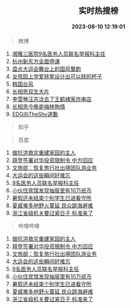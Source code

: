 <div align="center"><h2>实时热搜榜</h2><h4>2023-08-10 12:19:01</h4></div>

> 微博  

1. [湘雅三医院9名医务人员联名举报科主任](https://s.weibo.com/weibo?q=%23%E6%B9%98%E9%9B%85%E4%B8%89%E5%8C%BB%E9%99%A29%E5%90%8D%E5%8C%BB%E5%8A%A1%E4%BA%BA%E5%91%98%E8%81%94%E5%90%8D%E4%B8%BE%E6%8A%A5%E7%A7%91%E4%B8%BB%E4%BB%BB%23&t=31&band_rank=1&Refer=top)<br />
2. [杭州新东方全面停课](https://s.weibo.com/weibo?q=%23%E6%9D%AD%E5%B7%9E%E6%96%B0%E4%B8%9C%E6%96%B9%E5%85%A8%E9%9D%A2%E5%81%9C%E8%AF%BE%23&t=31&band_rank=2&Refer=top)<br />
3. [盘点大运会舞台上的国风蜀韵](https://s.weibo.com/weibo?q=%23%E7%9B%98%E7%82%B9%E5%A4%A7%E8%BF%90%E4%BC%9A%E8%88%9E%E5%8F%B0%E4%B8%8A%E7%9A%84%E5%9B%BD%E9%A3%8E%E8%9C%80%E9%9F%B5%23&t=31&band_rank=3&Refer=top)<br />
4. [女孩因上学爱转笔设计出可以转的杯子](https://s.weibo.com/weibo?q=%23%E5%A5%B3%E5%AD%A9%E5%9B%A0%E4%B8%8A%E5%AD%A6%E7%88%B1%E8%BD%AC%E7%AC%94%E8%AE%BE%E8%AE%A1%E5%87%BA%E5%8F%AF%E4%BB%A5%E8%BD%AC%E7%9A%84%E6%9D%AF%E5%AD%90%23&t=31&band_rank=4&Refer=top)<br />
5. [韩国台风](https://s.weibo.com/weibo?q=%23%E9%9F%A9%E5%9B%BD%E5%8F%B0%E9%A3%8E%23&t=31&band_rank=5&Refer=top)<br />
6. [长相思双生大片](https://s.weibo.com/weibo?q=%23%E9%95%BF%E7%9B%B8%E6%80%9D%E5%8F%8C%E7%94%9F%E5%A4%A7%E7%89%87%23&t=31&band_rank=6&Refer=top)<br />
7. [李雪琴汪苏泷去了王鹤棣家炸串店](https://s.weibo.com/weibo?q=%23%E6%9D%8E%E9%9B%AA%E7%90%B4%E6%B1%AA%E8%8B%8F%E6%B3%B7%E5%8E%BB%E4%BA%86%E7%8E%8B%E9%B9%A4%E6%A3%A3%E5%AE%B6%E7%82%B8%E4%B8%B2%E5%BA%97%23&t=31&band_rank=7&Refer=top)<br />
8. [长相思今晚是梅林殉情](https://s.weibo.com/weibo?q=%23%E9%95%BF%E7%9B%B8%E6%80%9D%E4%BB%8A%E6%99%9A%E6%98%AF%E6%A2%85%E6%9E%97%E6%AE%89%E6%83%85%23&t=31&band_rank=8&Refer=top)<br />
9. [EDG向TheShy道歉](https://s.weibo.com/weibo?q=%23EDG%E5%90%91TheShy%E9%81%93%E6%AD%89%23&t=31&band_rank=9&Refer=top)<br />

> 知乎  


> 百度  

1. [做抗洪救灾重建家园的主人](https://www.baidu.com/s?wd=%E5%81%9A%E6%8A%97%E6%B4%AA%E6%95%91%E7%81%BE%E9%87%8D%E5%BB%BA%E5%AE%B6%E5%9B%AD%E7%9A%84%E4%B8%BB%E4%BA%BA&sa=fyb_news&rsv_dl=fyb_news)<br />
2. [拜登签署对华投资限制令 中方回应](https://www.baidu.com/s?wd=%E6%8B%9C%E7%99%BB%E7%AD%BE%E7%BD%B2%E5%AF%B9%E5%8D%8E%E6%8A%95%E8%B5%84%E9%99%90%E5%88%B6%E4%BB%A4+%E4%B8%AD%E6%96%B9%E5%9B%9E%E5%BA%94&sa=fyb_news&rsv_dl=fyb_news)<br />
3. [文旅部：恢复旅行社出境团队游业务](https://www.baidu.com/s?wd=%E6%96%87%E6%97%85%E9%83%A8%EF%BC%9A%E6%81%A2%E5%A4%8D%E6%97%85%E8%A1%8C%E7%A4%BE%E5%87%BA%E5%A2%83%E5%9B%A2%E9%98%9F%E6%B8%B8%E4%B8%9A%E5%8A%A1&sa=fyb_news&rsv_dl=fyb_news)<br />
4. [大运会的这些瞬间好难忘](https://www.baidu.com/s?wd=%E5%A4%A7%E8%BF%90%E4%BC%9A%E7%9A%84%E8%BF%99%E4%BA%9B%E7%9E%AC%E9%97%B4%E5%A5%BD%E9%9A%BE%E5%BF%98&sa=fyb_news&rsv_dl=fyb_news)<br />
5. [9名医务人员联名举报科主任](https://www.baidu.com/s?wd=9%E5%90%8D%E5%8C%BB%E5%8A%A1%E4%BA%BA%E5%91%98%E8%81%94%E5%90%8D%E4%B8%BE%E6%8A%A5%E7%A7%91%E4%B8%BB%E4%BB%BB&sa=fyb_news&rsv_dl=fyb_news)<br />
6. [小伙住宾馆发现抽屉里有10万纸币](https://www.baidu.com/s?wd=%E5%B0%8F%E4%BC%99%E4%BD%8F%E5%AE%BE%E9%A6%86%E5%8F%91%E7%8E%B0%E6%8A%BD%E5%B1%89%E9%87%8C%E6%9C%8910%E4%B8%87%E7%BA%B8%E5%B8%81&sa=fyb_news&rsv_dl=fyb_news)<br />
7. [暑假还未结束个别学生已进看守所](https://www.baidu.com/s?wd=%E6%9A%91%E5%81%87%E8%BF%98%E6%9C%AA%E7%BB%93%E6%9D%9F%E4%B8%AA%E5%88%AB%E5%AD%A6%E7%94%9F%E5%B7%B2%E8%BF%9B%E7%9C%8B%E5%AE%88%E6%89%80&sa=fyb_news&rsv_dl=fyb_news)<br />
8. [夏威夷多地野火蔓延 民众跳海避难](https://www.baidu.com/s?wd=%E5%A4%8F%E5%A8%81%E5%A4%B7%E5%A4%9A%E5%9C%B0%E9%87%8E%E7%81%AB%E8%94%93%E5%BB%B6+%E6%B0%91%E4%BC%97%E8%B7%B3%E6%B5%B7%E9%81%BF%E9%9A%BE&sa=fyb_news&rsv_dl=fyb_news)<br />
9. [浙江省级机关要过紧日子 标准来了](https://www.baidu.com/s?wd=%E6%B5%99%E6%B1%9F%E7%9C%81%E7%BA%A7%E6%9C%BA%E5%85%B3%E8%A6%81%E8%BF%87%E7%B4%A7%E6%97%A5%E5%AD%90+%E6%A0%87%E5%87%86%E6%9D%A5%E4%BA%86&sa=fyb_news&rsv_dl=fyb_news)<br />

> 哔哩哔哩  

1. [做抗洪救灾重建家园的主人](https://www.baidu.com/s?wd=%E5%81%9A%E6%8A%97%E6%B4%AA%E6%95%91%E7%81%BE%E9%87%8D%E5%BB%BA%E5%AE%B6%E5%9B%AD%E7%9A%84%E4%B8%BB%E4%BA%BA&sa=fyb_news&rsv_dl=fyb_news)<br />
2. [拜登签署对华投资限制令 中方回应](https://www.baidu.com/s?wd=%E6%8B%9C%E7%99%BB%E7%AD%BE%E7%BD%B2%E5%AF%B9%E5%8D%8E%E6%8A%95%E8%B5%84%E9%99%90%E5%88%B6%E4%BB%A4+%E4%B8%AD%E6%96%B9%E5%9B%9E%E5%BA%94&sa=fyb_news&rsv_dl=fyb_news)<br />
3. [文旅部：恢复旅行社出境团队游业务](https://www.baidu.com/s?wd=%E6%96%87%E6%97%85%E9%83%A8%EF%BC%9A%E6%81%A2%E5%A4%8D%E6%97%85%E8%A1%8C%E7%A4%BE%E5%87%BA%E5%A2%83%E5%9B%A2%E9%98%9F%E6%B8%B8%E4%B8%9A%E5%8A%A1&sa=fyb_news&rsv_dl=fyb_news)<br />
4. [大运会的这些瞬间好难忘](https://www.baidu.com/s?wd=%E5%A4%A7%E8%BF%90%E4%BC%9A%E7%9A%84%E8%BF%99%E4%BA%9B%E7%9E%AC%E9%97%B4%E5%A5%BD%E9%9A%BE%E5%BF%98&sa=fyb_news&rsv_dl=fyb_news)<br />
5. [9名医务人员联名举报科主任](https://www.baidu.com/s?wd=9%E5%90%8D%E5%8C%BB%E5%8A%A1%E4%BA%BA%E5%91%98%E8%81%94%E5%90%8D%E4%B8%BE%E6%8A%A5%E7%A7%91%E4%B8%BB%E4%BB%BB&sa=fyb_news&rsv_dl=fyb_news)<br />
6. [小伙住宾馆发现抽屉里有10万纸币](https://www.baidu.com/s?wd=%E5%B0%8F%E4%BC%99%E4%BD%8F%E5%AE%BE%E9%A6%86%E5%8F%91%E7%8E%B0%E6%8A%BD%E5%B1%89%E9%87%8C%E6%9C%8910%E4%B8%87%E7%BA%B8%E5%B8%81&sa=fyb_news&rsv_dl=fyb_news)<br />
7. [暑假还未结束个别学生已进看守所](https://www.baidu.com/s?wd=%E6%9A%91%E5%81%87%E8%BF%98%E6%9C%AA%E7%BB%93%E6%9D%9F%E4%B8%AA%E5%88%AB%E5%AD%A6%E7%94%9F%E5%B7%B2%E8%BF%9B%E7%9C%8B%E5%AE%88%E6%89%80&sa=fyb_news&rsv_dl=fyb_news)<br />
8. [夏威夷多地野火蔓延 民众跳海避难](https://www.baidu.com/s?wd=%E5%A4%8F%E5%A8%81%E5%A4%B7%E5%A4%9A%E5%9C%B0%E9%87%8E%E7%81%AB%E8%94%93%E5%BB%B6+%E6%B0%91%E4%BC%97%E8%B7%B3%E6%B5%B7%E9%81%BF%E9%9A%BE&sa=fyb_news&rsv_dl=fyb_news)<br />
9. [浙江省级机关要过紧日子 标准来了](https://www.baidu.com/s?wd=%E6%B5%99%E6%B1%9F%E7%9C%81%E7%BA%A7%E6%9C%BA%E5%85%B3%E8%A6%81%E8%BF%87%E7%B4%A7%E6%97%A5%E5%AD%90+%E6%A0%87%E5%87%86%E6%9D%A5%E4%BA%86&sa=fyb_news&rsv_dl=fyb_news)<br />
